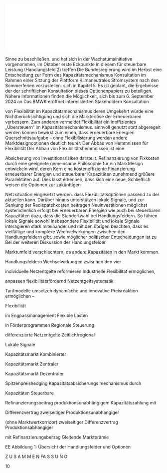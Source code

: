 ![./pages/page12.pdf](../assets/./pages/page12.pdf)




Sinne zu beschließen.
und hat sich in der Wachstumsinitiative vorgenommen, im Oktober erste Eckpunkte in diesem
für steuerbare Leistung (Handlungsfeld 2) treffen
Die Bundesregierung wird im Herbst eine Entscheidung zur Form des Kapazitätsmechanismus
Konsultation im Rahmen einer Sitzung der Plattform Klimaneutrales Stromsystem nach den Sommerferien vorzustellen.
sich in Kapitel 5. Es ist geplant, die Ergebnisse der
der schriftlichen Konsultation dieses Optionenpapiers zu beteiligen. Nähere Informationen finden
die Möglichkeit, sich bis zum 6. September 2024 an
Das BMWK eröffnet interessierten Stakeholdern
Konsultation

von Flexibilität im Kapazitätsmechanismus deren
Umgekehrt würde eine Nichtberücksichtigung
und sich die Markterlöse der Erneuerbaren verbessern. Zum anderen vermeidet Flexibilität ein ineffizientes „Übersteuern“ im Kapazitätsmechanismus.
sinnvoll genutzt statt abgeregelt werden können
bewirkt zum einen, dass erneuerbare Energien
Querschnittsaufgabe – ohne Flexibilisierung werden andere Marktdesignoptionen deutlich teurer. Der Abbau von Hemmnissen für Flexibilität
Der Abbau von Flexibilitätshemmnissen ist eine

Absicherung von Investitionsrisiken darstellt.
Refinanzierung von Fixkosten durch eine geeignete
gemeinsame Philosophie für ein Marktdesign entwickeln wird, deren Kern eine kosteneffiziente
Finanzierung erneuerbarer Energien und steuerbarer Kapazitäten zunehmend größere Parallelitäten auf. Dies lässt erkennen, dass sich eine neue,
Schließlich weisen die Optionen zur zukünftigen

Netzsituation eingesetzt werden.
dass Flexibilitätsoptionen passend zu der aktuellen
kann. Darüber hinaus unterstützen lokale Signale,
und zur Senkung der Redispatchkosten beitragen
Neuinvestitionen möglichst systemdienlich erfolgt
bei erneuerbaren Energien wie auch bei steuerbaren Kapazitäten dazu, dass die Standortwahl bei
Handlungsfeldern. So führen lokale Signale sowohl
Insbesondere Flexibilität und lokale Signale interagieren stark miteinander und mit den übrigen
beachten, dass es vielfältige und komplexe Wechselwirkungen zwischen den Handlungsfeldern gibt.
sowie möglicher politischer Entscheidungen ist zu
Bei der weiteren Diskussion der Handlungsfelder

Marktumfeld verschlechtern, da andere Kapazitäten in den Markt kommen.

Handlungsfeldern
Wechselwirkungen zwischen den vier

individuelle Netzentgelte reformieren
Industrielle Flexibilität ermöglichen,

anpassen
flexibilitätsfördernd
Netzentgeltsystematik

Tarifmodelle umsetzen
dynamische und innovative
Preisreaktion ermöglichen –

Flexibilität

im Engpassmanagement
Flexible Lasten

in Förderprogrammen
Regionale Steuerung

differenzierte Netzentgelte
Zeitlich/regional

Lokale Signale

Kapazitätsmarkt
Kombinierter

Kapazitätsmarkt
Zentraler

Kapazitätsmarkt
Dezentraler

Spitzenpreishedging
Kapazitätsabsicherungs mechanismus durch

Kapazitäten
Steuerbare

Refinanzierungsbeitrag
produktionsunabhängigem
Kapazitätszahlung mit

Differenzvertrag
zweiseitiger
Produktionsunabhängiger

(ohne Marktwertkorridor)
zweiseitiger Differenzvertrag
Produktionsabhängiger

mit Refinanzierungsbeitrag
Gleitende Marktprämie

EE
Abbildung 1: Übersicht der Handlungsfelder und Optionen

Z U S A M M E N FA S S U N G

10
